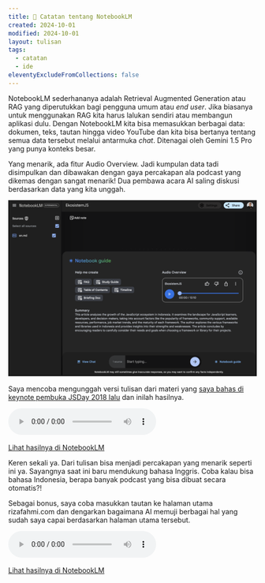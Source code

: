 ```yaml
---
title: 🌱 Catatan tentang NotebookLM
created: 2024-10-01
modified: 2024-10-01
layout: tulisan
tags:
  - catatan
  - ide
eleventyExcludeFromCollections: false
---
```

NotebookLM sederhananya adalah Retrieval Augmented Generation atau RAG yang diperutukkan bagi pengguna umum atau _end user_. Jika biasanya untuk menggunakan RAG kita harus lalukan sendiri atau membangun aplikasi dulu. Dengan NotebookLM kita bisa memasukkan berbagai data: dokumen, teks, tautan hingga video YouTube dan kita bisa bertanya tentang semua data tersebut melalui antarmuka _chat_. Ditenagai oleh Gemini 1.5 Pro yang punya konteks besar.

Yang menarik, ada fitur Audio Overview. Jadi kumpulan data tadi disimpulkan dan dibawakan dengan gaya percakapan ala podcast yang dikemas dengan sangat menarik! Dua pembawa acara AI saling diskusi berdasarkan data yang kita unggah.

![](/assets/images/notebooklm.png)

Saya mencoba mengunggah versi tulisan dari materi yang [saya bahas di keynote pembuka JSDay 2018 lalu](https://rizafahmi.com/2020/02/03/ekosistemjs/) dan inilah hasilnya.

<audio controls src="/assets/media/EkosistemJS.mp3"></audio>

<a target="_blank" href="https://notebooklm.google.com/notebook/0f32ec16-ae6c-48d6-bfa9-88caeb43aef6/audio">Lihat hasilnya di NotebookLM</a>

Keren sekali ya. Dari tulisan bisa menjadi percakapan yang menarik seperti ini ya. Sayangnya saat ini baru mendukung bahasa Inggris. Coba kalau bisa bahasa Indonesia, berapa banyak podcast yang bisa dibuat secara otomatis?!

Sebagai bonus, saya coba masukkan tautan ke halaman utama rizafahmi.com dan dengarkan bagaimana AI memuji berbagai hal yang sudah saya capai berdasarkan halaman utama tersebut.

<audio controls src="/assets/media/rizafahmi.com.mp3"></audio>

<a target="_blank" href="https://notebooklm.google.com/notebook/5f4e26e0-3f48-4289-8af9-94954da9ae8e/audio">Lihat hasilnya di NotebookLM</a>
